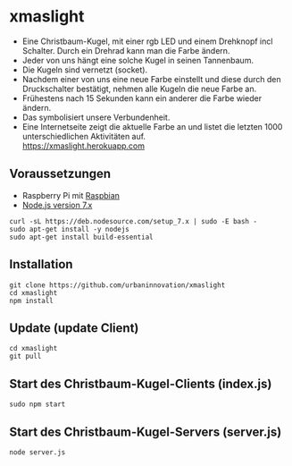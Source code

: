# xmaslight
* Eine Christbaum-Kugel, mit einer rgb LED und einem Drehknopf incl Schalter. Durch ein Drehrad kann man die Farbe ändern.  
* Jeder von uns hängt eine solche Kugel in seinen Tannenbaum.  
* Die Kugeln sind vernetzt (socket).  
* Nachdem einer von uns eine neue Farbe einstellt und diese durch den Druckschalter bestätigt, nehmen alle Kugeln die neue Farbe an.  
* Frühestens nach 15 Sekunden kann ein anderer die Farbe wieder ändern.  
* Das symbolisiert unsere Verbundenheit.  
* Eine Internetseite zeigt die aktuelle Farbe an und listet die letzten 1000 unterschiedlichen Aktivitäten auf.  
https://xmaslight.herokuapp.com

## Voraussetzungen
* Raspberry Pi mit [Raspbian](https://downloads.raspberrypi.org/raspbian_lite_latest)
* [Node.js version 7.x](https://nodejs.org/en/download/package-manager/)
```
curl -sL https://deb.nodesource.com/setup_7.x | sudo -E bash -
sudo apt-get install -y nodejs
sudo apt-get install build-essential
```

## Installation
```
git clone https://github.com/urbaninnovation/xmaslight
cd xmaslight
npm install
```
## Update (update Client)
```
cd xmaslight
git pull
```

## Start des Christbaum-Kugel-Clients (index.js)
```
sudo npm start
```
## Start des Christbaum-Kugel-Servers (server.js)
```
node server.js
```
